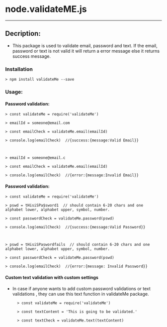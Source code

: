 # node.validateME.js
___

##  Decription:

* This package is used to validate email, password and text. If the email, password or text is not valid it will return a error message else it returns success message.


### Installation
    > npm install validateMe --save


### Usage:

#### Password validation:

    > const validateMe = require('validateMe')

    > emailId = someone@email.com

    > const emailCheck = validateMe.email(emailId)

    > console.log(emailCheck)  //{success:{message:Valid Email}}



    > emailId = someone@email.c

    > const emailCheck = validateMe.email(emailId)

    > console.log(emailCheck)  //{error:{message:Invalid Email}}

#### Password validation:

    > const validateMe = require('validateMe')

    > pswd = tHisiSPa$sword1  // should contain 6-20 chars and one alphabet lower, alphabet upper, symbol, number.

    > const passwordCheck = validateMe.password(pswd)

    > console.log(emailCheck)  //{success:{message:Valid Password}}



    > pswd = tHisiSPaswordfails  // should contain 6-20 chars and one alphabet lower, alphabet upper, symbol, number.

    > const passwordCheck = validateMe.password(pswd)

    > console.log(emailCheck)  //{error:{message: Invalid Password}}

#### Custom text validation with custom settings

* In case if anyone wants to add custom password validations or text validations , they can use this text function in validateMe package.

        > const validateMe = require('validateMe')

        > const textContent = 'This is going to be validated.'

        > const textCheck = validateMe.text(textContent)






